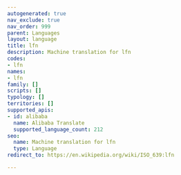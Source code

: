 ```yaml
---
autogenerated: true
nav_exclude: true
nav_order: 999
parent: Languages
layout: language
title: lfn
description: Machine translation for lfn
codes:
- lfn
names:
- lfn
family: []
scripts: []
typology: []
territories: []
supported_apis:
- id: alibaba
  name: Alibaba Translate
  supported_language_count: 212
seo:
  name: Machine translation for lfn
  type: Language
redirect_to: https://en.wikipedia.org/wiki/ISO_639:lfn

---
```


